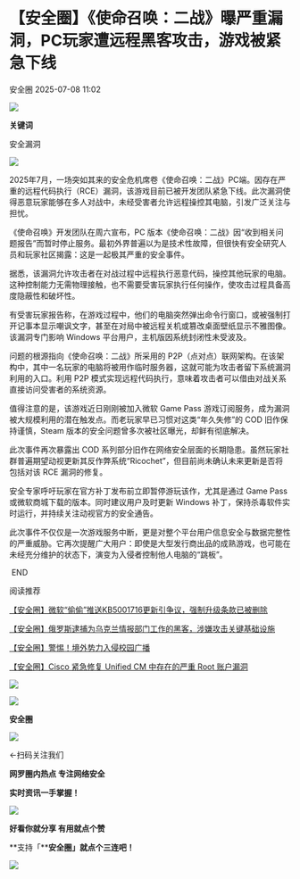 #  【安全圈】《使命召唤：二战》曝严重漏洞，PC玩家遭远程黑客攻击，游戏被紧急下线  
 安全圈   2025-07-08 11:02  
  
![](https://mmbiz.qpic.cn/sz_mmbiz_png/aBHpjnrGylgOvEXHviaXu1fO2nLov9bZ055v7s8F6w1DD1I0bx2h3zaOx0Mibd5CngBwwj2nTeEbupw7xpBsx27Q/640?wx_fmt=other&from=appmsg&tp=webp&wxfrom=5&wx_lazy=1&wx_co=1 "")  
  
  
**关键词**  
  
  
  
安全漏洞  
  
  
![](https://mmbiz.qpic.cn/sz_mmbiz_png/aBHpjnrGylhiciatPreSa7EgZRv5ZBPU9uQdBAzCB45QWXOmkKur4ic6ghW5VWcTVCEQpwt9A1iaodFql2asZM1iblA/640?wx_fmt=png&from=appmsg "")  
  
2025年7月，一场突如其来的安全危机席卷《使命召唤：二战》PC端。因存在严重的远程代码执行（RCE）漏洞，该游戏目前已被开发团队紧急下线。此次漏洞使得恶意玩家能够在多人对战中，未经受害者允许远程操控其电脑，引发广泛关注与担忧。  
  
《使命召唤》开发团队在周六宣布，PC 版本《使命召唤：二战》因“收到相关问题报告”而暂时停止服务。最初外界普遍以为是技术性故障，但很快有安全研究人员和玩家社区揭露：这是一起极其严重的安全事件。  
  
据悉，该漏洞允许攻击者在对战过程中远程执行恶意代码，操控其他玩家的电脑。这种控制能力无需物理接触，也不需要受害玩家执行任何操作，使攻击过程具备高度隐蔽性和破坏性。  
  
有受害玩家报告称，在游戏过程中，他们的电脑突然弹出命令行窗口，或被强制打开记事本显示嘲讽文字，甚至在对局中被远程关机或篡改桌面壁纸显示不雅图像。该漏洞专门影响 Windows 平台用户，主机版因系统封闭性未受波及。  
  
问题的根源指向《使命召唤：二战》所采用的 P2P（点对点）联网架构。在该架构中，其中一名玩家的电脑将被用作临时服务器，这就可能为攻击者留下系统漏洞利用的入口。利用 P2P 模式实现远程代码执行，意味着攻击者可以借由对战关系直接访问受害者的系统资源。  
  
值得注意的是，该游戏近日刚刚被加入微软 Game Pass 游戏订阅服务，成为漏洞被大规模利用的潜在触发点。而老玩家早已习惯对这类“年久失修”的 COD 旧作保持谨慎，Steam 版本的安全问题曾多次被社区曝光，却鲜有彻底解决。  
  
此次事件再次暴露出 COD 系列部分旧作在网络安全层面的长期隐患。虽然玩家社群普遍期望动视更新其反作弊系统“Ricochet”，但目前尚未确认未来更新是否将包括对该 RCE 漏洞的修复。  
  
安全专家呼吁玩家在官方补丁发布前立即暂停游玩该作，尤其是通过 Game Pass 或微软商城下载的版本。同时建议用户及时更新 Windows 补丁，保持杀毒软件实时运行，并持续关注动视官方的安全通告。  
  
此次事件不仅仅是一次游戏服务中断，更是对整个平台用户信息安全与数据完整性的严重威胁。它再次提醒广大用户：即使是大型发行商出品的成熟游戏，也可能在未经充分维护的状态下，演变为入侵者控制他人电脑的“跳板”。  
  
  
 END   
  
  
阅读推荐  
  
  
[【安全圈】微软“偷偷”推送KB5001716更新引争议，强制升级条款已被删除](https://mp.weixin.qq.com/s?__biz=MzIzMzE4NDU1OQ==&mid=2652070540&idx=1&sn=48ecf66383a1648eab6a10583072a177&scene=21#wechat_redirect)  
  
  
  
[【安全圈】俄罗斯逮捕为乌克兰情报部门工作的黑客，涉嫌攻击关键基础设施](https://mp.weixin.qq.com/s?__biz=MzIzMzE4NDU1OQ==&mid=2652070540&idx=2&sn=561ca5216c2640cce631af8f41f0443f&scene=21#wechat_redirect)  
  
  
  
[【安全圈】警惕！境外势力入侵校园广播](https://mp.weixin.qq.com/s?__biz=MzIzMzE4NDU1OQ==&mid=2652070540&idx=3&sn=1581962bd3e92c58293d071cd47d8cd7&scene=21#wechat_redirect)  
  
  
  
[【安全圈】Cisco 紧急修复 Unified CM 中存在的严重 Root 账户漏洞](https://mp.weixin.qq.com/s?__biz=MzIzMzE4NDU1OQ==&mid=2652070540&idx=4&sn=6fe8ab50588c2035d0ee523bcf26b3ea&scene=21#wechat_redirect)  
  
  
  
  
![](https://mmbiz.qpic.cn/mmbiz_gif/aBHpjnrGylgeVsVlL5y1RPJfUdozNyCEft6M27yliapIdNjlcdMaZ4UR4XxnQprGlCg8NH2Hz5Oib5aPIOiaqUicDQ/640?wx_fmt=gif "")  
  
  
  
![](https://mmbiz.qpic.cn/mmbiz_png/aBHpjnrGylgeVsVlL5y1RPJfUdozNyCEDQIyPYpjfp0XDaaKjeaU6YdFae1iagIvFmFb4djeiahnUy2jBnxkMbaw/640?wx_fmt=png "")  
  
**安全圈**  
  
![](https://mmbiz.qpic.cn/mmbiz_gif/aBHpjnrGylgeVsVlL5y1RPJfUdozNyCEft6M27yliapIdNjlcdMaZ4UR4XxnQprGlCg8NH2Hz5Oib5aPIOiaqUicDQ/640?wx_fmt=gif "")  
  
  
←扫码关注我们  
  
**网罗圈内热点 专注网络安全**  
  
**实时资讯一手掌握！**  
  
  
![](https://mmbiz.qpic.cn/mmbiz_gif/aBHpjnrGylgeVsVlL5y1RPJfUdozNyCE3vpzhuku5s1qibibQjHnY68iciaIGB4zYw1Zbl05GQ3H4hadeLdBpQ9wEA/640?wx_fmt=gif "")  
  
**好看你就分享 有用就点个赞**  
  
**支持「****安全圈」就点个三连吧！**  
  
![](https://mmbiz.qpic.cn/mmbiz_gif/aBHpjnrGylgeVsVlL5y1RPJfUdozNyCE3vpzhuku5s1qibibQjHnY68iciaIGB4zYw1Zbl05GQ3H4hadeLdBpQ9wEA/640?wx_fmt=gif "")  
  
  
